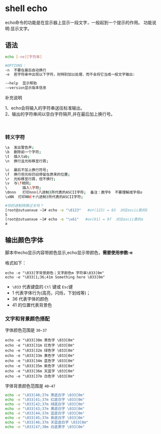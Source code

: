 # shell echo

echo命令的功能是在显示器上显示一段文字，一般起到一个提示的作用。 功能说明:显示文字。

## 语法

```bash
echo [-ne][字符串]

#OPTIONS：
-n	不要在最后自动换行
-e	若字符串中出现以下字符，则特别加以处理，而不会将它当成一般文字输出:

-–help	显示帮助
-–version显示版本信息
```

补充说明

1、echo会将输入的字符串送往标准输出。  
2、输出的字符串间以空白字符隔开,并在最后加上换行号。

‍

### 转义字符

```bash
\a	发出警告声;
\b	删除前一个字符;
\t	插入tab;
\n	换行且光标移至行首;

\c	最后不加上换行符号;
\f	换行但光标仍旧停留在原来的位置;
\r	光标移至行首，但不换行;
\v	与\f相同;
\		插入\字符;
\0nnn	打印nnn(八进制)所代表的ASCII字符;  备注：数字0  不要理解成字母o
\xNN  打印NN(十六进制)所代表的ASCII字符;

#你的进制转换过关吗？
[root@zutuanxue ~]# echo -e "\0123"   #ot(123) = 83  对应ascii表的S
S
[root@zutuanxue ~]# echo -e "\x61"   #ox(61) = 97  对应ascii表的a
a
```

## 输出颜色字体

脚本中echo显示内容带颜色显示,echo显示带颜色，**需要使用参数-e**

格式如下：

```
echo -e "\033[字背景颜色；文字颜色m 字符串\033[0m" 
echo -e "\033[1;36;41m Something here \033[0m"
```

* ​`\033`​ 代表键盘的 `Ctl`​ 键或 `Esc`​ 键
* 1 代表字体行为(高亮，闪烁，下划线等)；
* 36 代表字体的颜色
* 41 的位置代表背景色

### 文字和背景颜色搭配

字体颜色范围是 `30~37`​

```
echo -e "\033[30m 黑色字 \033[0m"
echo -e "\033[31m 红色字 \033[0m"
echo -e "\033[32m 绿色字 \033[0m"
echo -e "\033[33m 黄色字 \033[0m"
echo -e "\033[34m 蓝色字 \033[0m"
echo -e "\033[35m 紫色字 \033[0m"
echo -e "\033[36m 天蓝字 \033[0m"
echo -e "\033[37m 白色字 \033[0m"
```

字体背景颜色范围是 `40~47`​

```bash
echo -e "\033[40;37m 黑底白字 \033[0m" 
echo -e "\033[41;37m 红底白字 \033[0m" 
echo -e "\033[42;37m 绿底白字 \033[0m" 
echo -e "\033[43;37m 黄底白字 \033[0m" 
echo -e "\033[44;37m 蓝底白字 \033[0m" 
echo -e "\033[45;37m 紫底白字 \033[0m" 
echo -e "\033[46;37m 天蓝底白字 \033[0m" 
echo -e "\033[47;30m 白底黑字 \033[0m"
```
